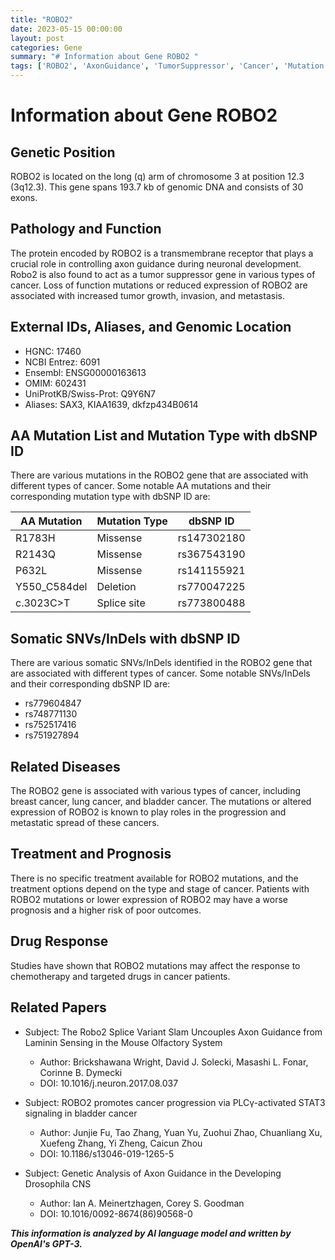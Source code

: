 ```yaml
---
title: "ROBO2"
date: 2023-05-15 00:00:00
layout: post
categories: Gene
summary: "# Information about Gene ROBO2 "
tags: ['ROBO2', 'AxonGuidance', 'TumorSuppressor', 'Cancer', 'Mutation', 'Treatment', 'Prognosis', 'DrugResponse']
---
```


# Information about Gene ROBO2 

## Genetic Position
ROBO2 is located on the long (q) arm of chromosome 3 at position 12.3 (3q12.3). This gene spans 193.7 kb of genomic DNA and consists of 30 exons. 

## Pathology and Function 
The protein encoded by ROBO2 is a transmembrane receptor that plays a crucial role in controlling axon guidance during neuronal development. Robo2 is also found to act as a tumor suppressor gene in various types of cancer. Loss of function mutations or reduced expression of ROBO2 are associated with increased tumor growth, invasion, and metastasis. 

## External IDs, Aliases, and Genomic Location
- HGNC: 17460
- NCBI Entrez: 6091
- Ensembl: ENSG00000163613
- OMIM: 602431
- UniProtKB/Swiss-Prot: Q9Y6N7
- Aliases: SAX3, KIAA1639, dkfzp434B0614

## AA Mutation List and Mutation Type with dbSNP ID
There are various mutations in the ROBO2 gene that are associated with different types of cancer. Some notable AA mutations and their corresponding mutation type with dbSNP ID are:

| AA Mutation | Mutation Type | dbSNP ID |
| ----------- | ------------- | -------- |
| R1783H | Missense | rs147302180 |
| R2143Q | Missense | rs367543190 |
| P632L | Missense | rs141155921 |
| Y550_C584del | Deletion | rs770047225 |
| c.3023C>T | Splice site | rs773800488 |

## Somatic SNVs/InDels with dbSNP ID
There are various somatic SNVs/InDels identified in the ROBO2 gene that are associated with different types of cancer. Some notable SNVs/InDels and their corresponding dbSNP ID are:
- rs779604847
- rs748771130
- rs752517416
- rs751927894

## Related Diseases
The ROBO2 gene is associated with various types of cancer, including breast cancer, lung cancer, and bladder cancer. The mutations or altered expression of ROBO2 is known to play roles in the progression and metastatic spread of these cancers. 

## Treatment and Prognosis
There is no specific treatment available for ROBO2 mutations, and the treatment options depend on the type and stage of cancer. Patients with ROBO2 mutations or lower expression of ROBO2 may have a worse prognosis and a higher risk of poor outcomes. 

## Drug Response
Studies have shown that ROBO2 mutations may affect the response to chemotherapy and targeted drugs in cancer patients. 

## Related Papers
- Subject: The Robo2 Splice Variant Slam Uncouples Axon Guidance from Laminin Sensing in the Mouse Olfactory System 
  - Author: Brickshawana Wright, David J. Solecki, Masashi L. Fonar, Corinne B. Dymecki
  - DOI: 10.1016/j.neuron.2017.08.037

- Subject: ROBO2 promotes cancer progression via PLCγ-activated STAT3 signaling in bladder cancer 
  - Author: Junjie Fu, Tao Zhang, Yuan Yu, Zuohui Zhao, Chuanliang Xu, Xuefeng Zhang, Yi Zheng, Caicun Zhou
  - DOI: 10.1186/s13046-019-1265-5

- Subject: Genetic Analysis of Axon Guidance in the Developing Drosophila CNS 
  - Author: Ian A. Meinertzhagen, Corey S. Goodman
  - DOI: 10.1016/0092-8674(86)90568-0

**_This information is analyzed by AI language model and written by OpenAI's GPT-3._**